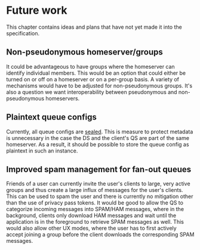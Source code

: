 # Future work

This chapter contains ideas and plans that have not yet made it into the specification.

## Non-pseudonymous homeserver/groups

It could be advantageous to have groups where the homeserver can identify individual members. This would be an option that could either be turned on or off on a homeserver or on a per-group basis. A variety of mechanisms would have to be adjusted for non-pseudonymous groups. It's also a question we want interoperability between pseudonymous and non-pseudonymous homeservers.

## Plaintext queue configs

Currently, all queue configs are [sealed](glossary.md#sealed-queue-config). This is measure to protect metadata is unnecessary in the case the DS and the client's QS are part of the same homeserver. As a result, it should be possible to store the queue config as plaintext in such an instance.

## Improved spam management for fan-out queues

Friends of a user can currently invite the user's clients to large, very active groups and thus create a large influx of messages for the user's clients. This can be used to spam the user and there is currently no mitigation other than the use of privacy pass tokens. It would be good to allow the QS to categorize incoming messages into SPAM/HAM messages, where in the background, clients only download HAM messages and wait until the application is in the foreground to retrieve SPAM messages as well. This would also allow other UX modes, where the user has to first actively accept joining a group before the client downloads the corresponding SPAM messages.